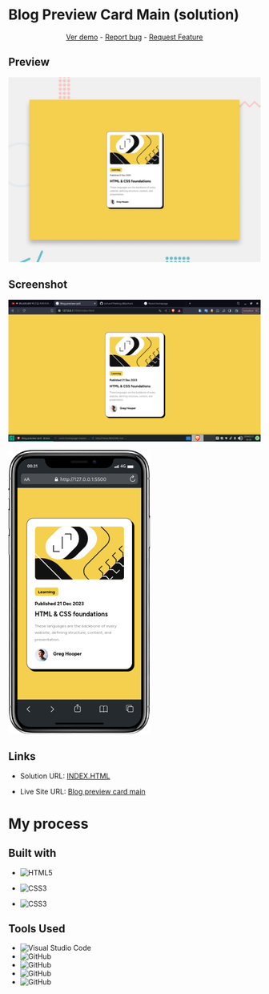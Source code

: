 # Blog Preview Card Main (solution)
<p align="center">
    <a href="https://johanxtheking.github.io/SolutionsLIVE-Frontend-Mentor-Solutions/solutions/blog-preview-card-main/">Ver demo</a> -
   <a href="https://github.com/JohanXTheKing/SolutionsLIVE-Frontend-Mentor-Solutions/issues">Report bug</a> -
  <a href="https://github.com/JohanXTheKing/SolutionsLIVE-Frontend-Mentor-Solutions/issues">Request Feature</a>
</p>

## Preview

![IMAGEN](design/desktop-preview.jpg)

## Screenshot

![IMAGEN](assets/caps/cap1.png) 

![IMAGEN](assets/caps/mobile.png)

## Links

- Solution URL: [INDEX.HTML](https://github.com/JohanXTheKing/SolutionsLIVE-Frontend-Mentor-Solutions/tree/main/solutions/blog-preview-card-main)


- Live Site URL: [Blog preview card main](https://johanxtheking.github.io/SolutionsLIVE-Frontend-Mentor-Solutions/solutions/blog-preview-card-main/#)

# My process

## Built with
* ![HTML5](https://img.shields.io/badge/html5-%23E34F26.svg?style=for-the-badge&logo=html5&logoColor=white) 

* ![CSS3](https://img.shields.io/badge/css3-%231572B6.svg?style=for-the-badge&logo=css3&logoColor=white)
* ![CSS3](https://img.shields.io/badge/git-brightgreen.svg?style=for-the-badge&logo=git&logoColor=white)

## Tools Used

* ![Visual Studio Code](https://img.shields.io/badge/Visual%20Studio%20Code-0078d7.svg?style=for-the-badge&logo=visual-studio-code&logoColor=white)  
* ![GitHub](https://img.shields.io/badge/github-%23121011.svg?style=for-the-badge&logo=github&logoColor=white)  
* ![GitHub](https://img.shields.io/badge/linux-%23921011.svg?style=for-the-badge&logo=linux&logoColor=white) 
* ![GitHub](https://img.shields.io/badge/brave-%23921072.svg?style=for-the-badge&logo=brave&logoColor=white) 
* ![GitHub](https://img.shields.io/badge/google-%23527041.svg?style=for-the-badge&logo=google&logoColor=white) 
